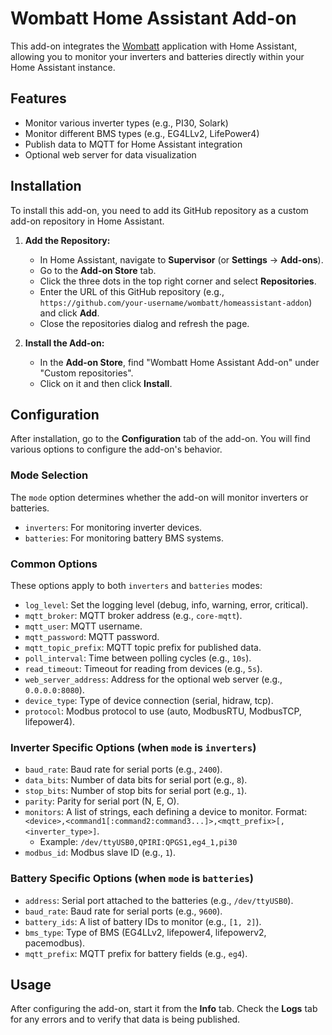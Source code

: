 # Wombatt Home Assistant Add-on

This add-on integrates the [Wombatt](https://github.com/gonzalop/wombatt) application with Home Assistant, allowing you to monitor your inverters and batteries directly within your Home Assistant instance.

## Features

*   Monitor various inverter types (e.g., PI30, Solark)
*   Monitor different BMS types (e.g., EG4LLv2, LifePower4)
*   Publish data to MQTT for Home Assistant integration
*   Optional web server for data visualization

## Installation

To install this add-on, you need to add its GitHub repository as a custom add-on repository in Home Assistant.

1.  **Add the Repository:**
    *   In Home Assistant, navigate to **Supervisor** (or **Settings** -> **Add-ons**).
    *   Go to the **Add-on Store** tab.
    *   Click the three dots in the top right corner and select **Repositories**.
    *   Enter the URL of this GitHub repository (e.g., `https://github.com/your-username/wombatt/homeassistant-addon`) and click **Add**.
    *   Close the repositories dialog and refresh the page.

2.  **Install the Add-on:**
    *   In the **Add-on Store**, find "Wombatt Home Assistant Add-on" under "Custom repositories".
    *   Click on it and then click **Install**.

## Configuration

After installation, go to the **Configuration** tab of the add-on. You will find various options to configure the add-on's behavior.

### Mode Selection

The `mode` option determines whether the add-on will monitor inverters or batteries.

*   `inverters`: For monitoring inverter devices.
*   `batteries`: For monitoring battery BMS systems.

### Common Options

These options apply to both `inverters` and `batteries` modes:

*   `log_level`: Set the logging level (debug, info, warning, error, critical).
*   `mqtt_broker`: MQTT broker address (e.g., `core-mqtt`).
*   `mqtt_user`: MQTT username.
*   `mqtt_password`: MQTT password.
*   `mqtt_topic_prefix`: MQTT topic prefix for published data.
*   `poll_interval`: Time between polling cycles (e.g., `10s`).
*   `read_timeout`: Timeout for reading from devices (e.g., `5s`).
*   `web_server_address`: Address for the optional web server (e.g., `0.0.0.0:8080`).
*   `device_type`: Type of device connection (serial, hidraw, tcp).
*   `protocol`: Modbus protocol to use (auto, ModbusRTU, ModbusTCP, lifepower4).

### Inverter Specific Options (when `mode` is `inverters`)

*   `baud_rate`: Baud rate for serial ports (e.g., `2400`).
*   `data_bits`: Number of data bits for serial port (e.g., `8`).
*   `stop_bits`: Number of stop bits for serial port (e.g., `1`).
*   `parity`: Parity for serial port (N, E, O).
*   `monitors`: A list of strings, each defining a device to monitor. Format: `<device>,<command1[:command2:command3...]>,<mqtt_prefix>[,<inverter_type>]`.
    *   Example: `/dev/ttyUSB0,QPIRI:QPGS1,eg4_1,pi30`
*   `modbus_id`: Modbus slave ID (e.g., `1`).

### Battery Specific Options (when `mode` is `batteries`)

*   `address`: Serial port attached to the batteries (e.g., `/dev/ttyUSB0`).
*   `baud_rate`: Baud rate for serial ports (e.g., `9600`).
*   `battery_ids`: A list of battery IDs to monitor (e.g., `[1, 2]`).
*   `bms_type`: Type of BMS (EG4LLv2, lifepower4, lifepowerv2, pacemodbus).
*   `mqtt_prefix`: MQTT prefix for battery fields (e.g., `eg4`).

## Usage

After configuring the add-on, start it from the **Info** tab. Check the **Logs** tab for any errors and to verify that data is being published.
